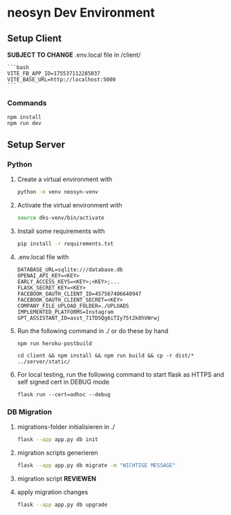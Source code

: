 # neosyn Dev Environment

## Setup Client
**SUBJECT TO CHANGE**
.env.local file in /client/

    ```bash
    VITE_FB_APP_ID=175537112285037
    VITE_BASE_URL=http://localhost:5000
    ```
### Commands

    npm install
    npm run dev

## Setup Server

### Python

1. Create a virtual environment with
    ```bash
    python -m venv neosyn-venv
    ```

2. Activate the virtual environment with
    ```bash
    source dks-venv/bin/activate
    ```

3. Install some requirements with
    ```bash
    pip install -r requirements.txt
    ```

4. .env.local file with 
    ```
    DATABASE_URL=sqlite:///database.db
    OPENAI_API_KEY=<KEY>
    EARLY_ACCESS_KEYS=<KEY>;<KEY>;...
    FLASK_SECRET_KEY=<KEY>
    FACEBOOK_OAUTH_CLIENT_ID=457567406640947
    FACEBOOK_OAUTH_CLIENT_SECRET=<KEY>
    COMPANY_FILE_UPLOAD_FOLDER=./UPLOADS
    IMPLEMENTED_PLATFORMS=Instagram
    GPT_ASSISTANT_ID=asst_71TD5Qg6iTIy75t2k8hVWrwj
    ```

5. Run the following command in ./ or do these by hand
    ```
    npm run heroku-postbuild
    ```
    ```
    cd client && npm install && npm run build && cp -r dist/* ../server/static/
    ```


6. For local testing, run the following command to start flask as HTTPS and self signed cert in DEBUG mode
    ```
    flask run --cert=adhoc --debug
    ```
### DB Migration

1. migrations-folder initialisieren in ./
    ```bash
    flask --app app.py db init
    ```

2. migration scripts generieren
    ```bash
    flask --app app.py db migrate -m "WICHTIGE MESSAGE"
    ```

3. migration script **REVIEWEN**

4. apply migration changes
    ```bash
    flask --app app.py db upgrade
    ```